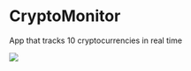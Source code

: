 # CryptoMonitor

App that tracks 10 cryptocurrencies in real time

<img src="https://i.imgur.com/p8F0LCg.gif"/>
